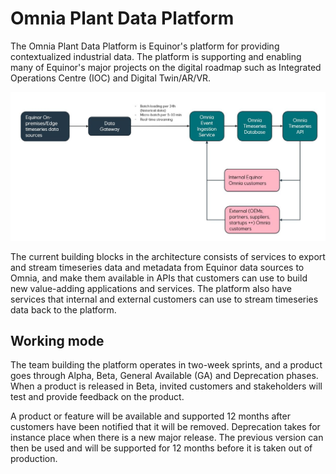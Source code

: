 # Omnia Plant Data Platform
The Omnia Plant Data Platform is Equinor's platform for providing contextualized industrial data. The platform is supporting and enabling 
many of Equinor's major projects on the digital roadmap such as Integrated Operations Centre (IOC) and Digital Twin/AR/VR.

![Screenshot](/.attachments/overall_building_blocks.JPG)

The current building blocks in the architecture consists of services to export and stream timeseries data and metadata from Equinor data sources to Omnia, and make them available in APIs that customers can use to build new value-adding applications and services. The platform also have services that internal and external customers can use to stream timeseries data back to the platform.

## Working mode
The team building the platform operates in two-week sprints, and a product goes through Alpha, Beta, General Available (GA) and Deprecation phases. When a product is released in Beta, invited customers and stakeholders will test and provide feedback on the product. 

A product or feature will be available and supported 12 months after customers have been notified that it will be removed. Deprecation takes for instance place when there is a new major release. The previous version can then be used and will be supported for 12 months before it is taken out of production. 
